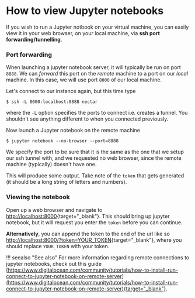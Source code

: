 # How to view Jupyter notebooks
If you wish to run a Jupyter notbook on your virtual machine, you can easily view it in your web browser, on your local machine, via **ssh port forwarding/tunnelling**.

### Port forwarding
When launching a jupyter notebook server, it will typically be run on port `8888`. We can *forward* this port on the *remote* machine to a port on our *local* machine. In this case, we will use port `8000` of our local machine.

Let's connect to our instance again, but this time type
```console
$ ssh -L 8000:localhost:8888 nectar
```
where the `-L` option specifies the ports to connect i.e. creates a tunnel. You shouldn't see anything different to when you connected previously.

Now launch a Jupyter notebook on the remote machine
```console
$ jupyter notebook --no-browser --port=8888
```
We specify the port to be sure that it is the same as the one that we setup our ssh tunnel with, and we requested no web browser, since the remote machine (typically) doesn't have one.

This will produce some output. Take note of the `token` that gets generated (it should be a long string of letters and numbers).

### Viewing the notebook

Open up a web browser and navigate to [http://localhost:8000](http://localhost:8000){target="_blank"}. This should bring up jupyter notebook, but it will request you enter the `token` before you can continue.

**Alternatively**, you can append the token to the end of the url like so [http://localhost:8000/?token=YOUR_TOKEN](http://localhost:8000/?token=YOUR_TOKEN){target="_blank"}, where you should replace `YOUR_TOKEN` with your token.

!!! seealso "See also"
    For more information regarding remote connections to jupyter notebooks, check out this guide [https://www.digitalocean.com/community/tutorials/how-to-install-run-connect-to-jupyter-notebook-on-remote-server](https://www.digitalocean.com/community/tutorials/how-to-install-run-connect-to-jupyter-notebook-on-remote-server){target="_blank"}.
